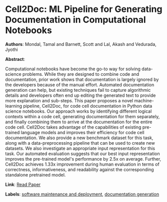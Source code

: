 # Cell2Doc: ML Pipeline for Generating Documentation in Computational Notebooks

**Authors**: Mondal, Tamal and Barnett, Scott and Lal, Akash and Vedurada, Jyothi

**Abstract**:

Computational notebooks have become the go-to way for solving data-science problems. While they are designed to combine code and documentation, prior work shows that documentation is largely ignored by the developers because of the manual effort. Automated documentation generation can help, but existing techniques fail to capture algorithmic details and developers often end up editing the generated text to provide more explanation and sub-steps. This paper proposes a novel machine-learning pipeline, Cell2Doc, for code cell documentation in Python data science notebooks. Our approach works by identifying different logical contexts within a code cell, generating documentation for them separately, and finally combining them to arrive at the documentation for the entire code cell. Cell2Doc takes advantage of the capabilities of existing pre-trained language models and improves their efficiency for code cell documentation. We also provide a new benchmark dataset for this task, along with a data-preprocessing pipeline that can be used to create new datasets. We also investigate an appropriate input representation for this task. Our automated evaluation suggests that our best input representation improves the pre-trained model's performance by 2.5x on average. Further, Cell2Doc achieves 1.33x improvement during human evaluation in terms of correctness, informativeness, and readability against the corresponding standalone pretrained model.

**Link**: [Read Paper](https://dl.acm.org/doi/pdf/10.1109/ASE56229.2023.00200)

**Labels**: [software maintenance and deployment](../../labels/software_maintenance_and_deployment.md), [documentation generation](../../labels/documentation_generation.md)

